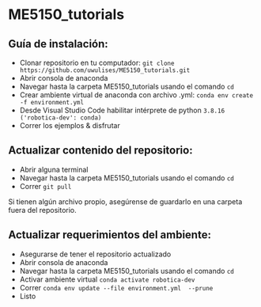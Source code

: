 # ME5150_tutorials
## Guía de instalación:
- Clonar repositorio en tu computador: `git clone https://github.com/uwulises/ME5150_tutorials.git`
- Abrir consola de anaconda
- Navegar hasta la carpeta ME5150_tutorials usando el comando `cd`
- Crear ambiente virtual de anaconda con archivo .yml: `conda env create -f environment.yml`
- Desde Visual Studio Code habilitar intérprete de python `3.8.16 ('robotica-dev': conda)`
- Correr los ejemplos & disfrutar

## Actualizar contenido del repositorio:
- Abrir alguna terminal
- Navegar hasta la carpeta ME5150_tutorials usando el comando `cd`
- Correr `git pull`

Si tienen algún archivo propio, asegúrense de guardarlo en una carpeta fuera del repositorio.

## Actualizar requerimientos del ambiente:
- Asegurarse de tener el repositorio actualizado
- Abrir consola de anaconda
- Navegar hasta la carpeta ME5150_tutorials usando el comando `cd`
- Activar ambiente virtual `conda activate robotica-dev`
- Correr `conda env update --file environment.yml  --prune`
- Listo
